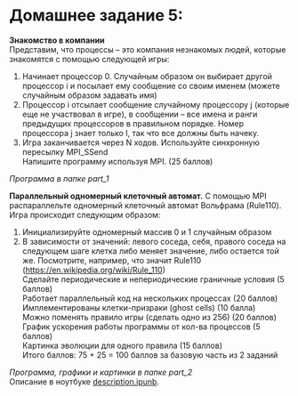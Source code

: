 # Домашнее задание 5:

**Знакомство в компании**  
Представим, что процессы – это компания незнакомых людей, которые знакомятся с помощью следующей игры:
1) Начинает процессор 0. Случайным образом он выбирает другой процессор i и посылает ему сообщение со своим именем (можете случайным образом задавать имя)  
2) Процессор i отсылает сообщение случайному процессору j (которые еще не участвовал в игре), в сообщении – все имена и ранги предыдущих процессоров в правильном порядке. Номер процессора j знает только I, так что все должны быть начеку.  
3) Игра заканчивается через N ходов. Используйте синхронную пересылку MPI_SSend  
Напишите программу используя MPI. (25 баллов)

_Программа в папке part\_1_   

**Параллельный одномерный клеточный автомат.**
С помощью MPI распараллельте одномерный клеточный автомат Вольфрама (Rule110).  
Игра происходит следующим образом:  
1) Инициализируйте одномерный массив 0 и 1 случайным образом  
2) В зависимости от значений: левого соседа, себя, правого соседа на следующем шаге клетка либо меняет значение, либо остается той же. Посмотрите, например, что значит Rule110 (https://en.wikipedia.org/wiki/Rule_110)  
Сделайте периодические и непериодические граничные условия (5 баллов)  
Работает параллельный код на нескольких процессах (20 баллов)  
Имплементированы клетки-призраки (ghost cells) (10 балла)  
Можно поменять правило игры (сделать одно из 256) (20 баллов)  
График ускорения работы программы от кол-ва процессов (5 баллов)  
Картинка эволюции для одного правила (15 баллов)  
Итого баллов: 75  + 25 = 100 баллов за базовую часть из 2 заданий  

_Программа, графики и картинки в папке part\_2_  
Описание в ноутбуке [description.ipunb](https://github.com/3kybika/MADE_HPC_2022/blob/main/HW5/description.ipynb).